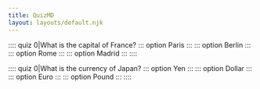 ```yaml
---
title: QuizMD
layout: layouts/default.njk
---
```

:::: quiz 0|What is the capital of France?
::: option
Paris
:::
::: option
Berlin
:::
::: option
Rome
:::
::: option
Madrid
:::
::::

:::: quiz 0|What is the currency of Japan?
::: option
Yen
:::
::: option
Dollar
:::
::: option
Euro
:::
::: option
Pound
:::
::::